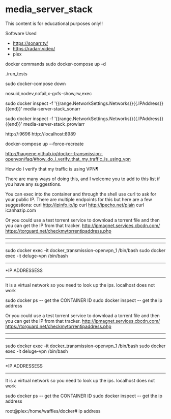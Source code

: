 # media_server_stack
This content is for educational purposes only!!

Software Used
* https://sonarr.tv/
* https://radarr.video/
* plex

docker commands
sudo docker-compose up -d

 ./run_tests

sudo docker-compose down



nosuid,nodev,nofail,x-gvfs-show,rw,exec




sudo docker inspect -f '{{range.NetworkSettings.Networks}}{{.IPAddress}}{{end}}' media-server-stack_sonarr


sudo docker inspect -f '{{range.NetworkSettings.Networks}}{{.IPAddress}}{{end}}' media-server-stack_prowlarr

http://<ip address>:9696
http://localhost:8989

docker-compose up --force-recreate


http://haugene.github.io/docker-transmission-openvpn/faq/#how_do_i_verify_that_my_traffic_is_using_vpn

How do I verify that my traffic is using VPN¶

There are many ways of doing this, and I welcome you to add to this list if you have any suggestions.

You can exec into the container and through the shell use curl to ask for your public IP. There are multiple endpoints for this but here are a few suggestions:
    curl http://ipinfo.io/ip
    curl http://ipecho.net/plain
    curl icanhazip.com

Or you could use a test torrent service to download a torrent file and then you can get the IP from that tracker.
    http://ipmagnet.services.cbcdn.com/
    https://torguard.net/checkmytorrentipaddress.php



*********************
******************
sudo docker exec -it docker_transmission-openvpn_1 /bin/bash
sudo docker exec -it deluge-vpn /bin/bash



**********************************
*IP ADDRESSESS
******************************
It is a virtual network so you need to look up the ips.
localhost does not work

sudo docker ps
-- get the CONTAINER ID
sudo docker inspect <CONTAINER ID>
--  get the ip address


Or you could use a test torrent service to download a torrent file and then you can get the IP from that tracker.
    http://ipmagnet.services.cbcdn.com/
    https://torguard.net/checkmytorrentipaddress.php



*********************
******************
sudo docker exec -it docker_transmission-openvpn_1 /bin/bash
sudo docker exec -it deluge-vpn /bin/bash



**********************************
*IP ADDRESSESS
******************************
It is a virtual network so you need to look up the ips.
localhost does not work

sudo docker ps
-- get the CONTAINER ID
sudo docker inspect <CONTAINER ID>
--  get the ip address



root@plex:/home/waffles/docker# ip address


